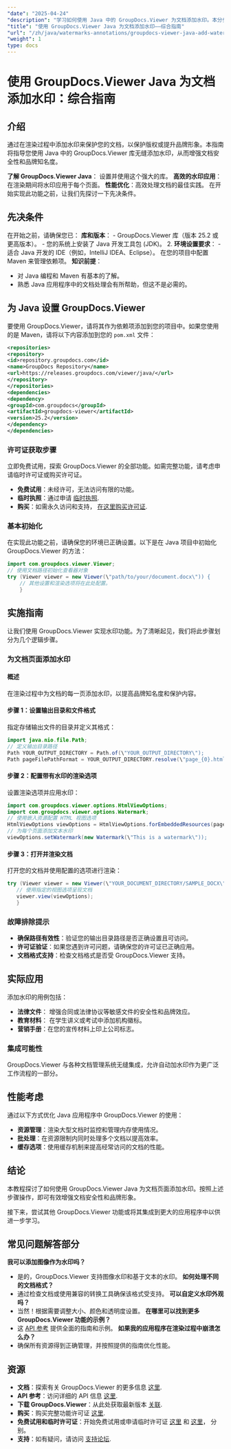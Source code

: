 ```yaml
---
"date": "2025-04-24"
"description": "学习如何使用 Java 中的 GroupDocs.Viewer 为文档添加水印。本分步教程将帮助您增强文档安全性和品牌形象。"
"title": "使用 GroupDocs.Viewer Java 为文档添加水印——综合指南"
"url": "/zh/java/watermarks-annotations/groupdocs-viewer-java-add-watermark-documents/"
"weight": 1
type: docs
---
```

# 使用 GroupDocs.Viewer Java 为文档添加水印：综合指南

## 介绍

通过在渲染过程中添加水印来保护您的文档，以保护版权或提升品牌形象。本指南将指导您使用 Java 中的 GroupDocs.Viewer 库无缝添加水印，从而增强文档安全性和品牌知名度。

**了解 GroupDocs.Viewer Java**： 
设置并使用这个强大的库。
**高效的水印应用**： 
在渲染期间将水印应用于每个页面。
**性能优化**：高效处理文档的最佳实践。
在开始实现此功能之前，让我们先探讨一下先决条件。
## 先决条件
在开始之前，请确保您已：
**库和版本**：
	- GroupDocs.Viewer 库（版本 25.2 或更高版本）。
	- 您的系统上安装了 Java 开发工具包 (JDK)。 
2. **环境设置要求**：
	- 适合 Java 开发的 IDE（例如，IntelliJ IDEA、Eclipse）。
	在您的项目中配置 Maven 来管理依赖项。
**知识前提**：
- 对 Java 编程和 Maven 有基本的了解。
- 熟悉 Java 应用程序中的文档处理会有所帮助，但这不是必需的。
## 为 Java 设置 GroupDocs.Viewer
要使用 GroupDocs.Viewer，请将其作为依赖项添加到您的项目中。如果您使用的是 Maven，请将以下内容添加到您的 `pom.xml` 文件：
```xml
<repositories>
<repository>
<id>repository.groupdocs.com</id>
<name>GroupDocs Repository</name>
<url>https://releases.groupdocs.com/viewer/java/</url>
</repository>
</repositories>
<dependencies>
<dependency>
<groupId>com.groupdocs</groupId>
<artifactId>groupdocs-viewer</artifactId>
<version>25.2</version>
</dependency>
</dependencies>
```

### 许可证获取步骤
立即免费试用，探索 GroupDocs.Viewer 的全部功能。如需完整功能，请考虑申请临时许可证或购买许可证。
- **免费试用**：未经许可，无法访问有限的功能。
- **临时执照**：通过申请 [临时执照](https://purchase。groupdocs.com/temporary-license/).
- **购买**：如需永久访问和支持， [在这里购买许可证](https://purchase。groupdocs.com/buy).
### 基本初始化
在实现此功能之前，请确保您的环境已正确设置。以下是在 Java 项目中初始化 GroupDocs.Viewer 的方法：
```java
import com.groupdocs.viewer.Viewer;
// 使用文档路径初始化查看器对象
try (Viewer viewer = new Viewer(\"path/to/your/document.docx\")) {
	// 其他设置和渲染选项将在此处配置。
	}
```

## 实施指南
让我们使用 GroupDocs.Viewer 实现水印功能。为了清晰起见，我们将此步骤划分为几个逻辑步骤。
### 为文档页面添加水印
#### 概述
在渲染过程中为文档的每一页添加水印，以提高品牌知名度和保护内容。
#### 步骤 1：设置输出目录和文件格式
指定存储输出文件的目录并定义其格式：
```java
import java.nio.file.Path;
// 定义输出目录路径
Path YOUR_OUTPUT_DIRECTORY = Path.of(\"YOUR_OUTPUT_DIRECTORY\");
Path pageFilePathFormat = YOUR_OUTPUT_DIRECTORY.resolve(\"page_{0}.html\");
```
#### 步骤 2：配置带有水印的渲染选项
设置渲染选项并应用水印：
```java
import com.groupdocs.viewer.options.HtmlViewOptions;
import com.groupdocs.viewer.options.Watermark;
// 使用嵌入资源配置 HTML 视图选项
HtmlViewOptions viewOptions = HtmlViewOptions.forEmbeddedResources(pageFilePathFormat);
// 为每个页面添加文本水印
viewOptions.setWatermark(new Watermark(\"This is a watermark\"));
```

#### 步骤 3：打开并渲染文档
打开您的文档并使用配置的选项进行渲染：
```java
try (Viewer viewer = new Viewer(\"YOUR_DOCUMENT_DIRECTORY/SAMPLE_DOCX\")) {
   // 使用指定的视图选项呈现文档
   viewer.view(viewOptions);
   }
```

### 故障排除提示
- **确保路径有效性**：验证您的输出目录路径是否正确设置且可访问。
- **许可证验证**：如果您遇到许可问题，请确保您的许可证已正确应用。
- **文档格式支持**：检查文档格式是否受 GroupDocs.Viewer 支持。
## 实际应用
添加水印的用例包括：
- **法律文件**： 
增强合同或法律协议等敏感文件的安全性和品牌效应。
- **教育材料**： 
在学生讲义或考试中添加机构徽标。
- **营销手册**：在您的宣传材料上印上公司标志。
### 集成可能性
GroupDocs.Viewer 与各种文档管理系统无缝集成，允许自动加水印作为更广泛工作流程的一部分。
## 性能考虑
通过以下方式优化 Java 应用程序中 GroupDocs.Viewer 的使用：
- **资源管理**：渲染大型文档时监控和管理内存使用情况。
- **批处理**：在资源限制内同时处理多个文档以提高效率。
- **缓存选项**：使用缓存机制来提高经常访问的文档的性能。
## 结论
本教程探讨了如何使用 GroupDocs.Viewer Java 为文档页面添加水印。按照上述步骤操作，即可有效增强文档安全性和品牌形象。

接下来，尝试其他 GroupDocs.Viewer 功能或将其集成到更大的应用程序中以供进一步学习。
## 常见问题解答部分
**我可以添加图像作为水印吗？**
- 是的，GroupDocs.Viewer 支持图像水印和基于文本的水印。
**如何处理不同的文档格式？**
- 通过检查文档或使用兼容的转换工具确保该格式受支持。
**可以自定义水印外观吗？**
- 当然！根据需要调整大小、颜色和透明度设置。
**在哪里可以找到更多 GroupDocs.Viewer 功能的示例？**
- 这 [API 参考](https://reference.groupdocs.com/viewer/java/) 提供全面的指南和示例。
**如果我的应用程序在渲染过程中崩溃怎么办？**
- 确保所有资源得到正确管理，并按照提供的指南优化性能。

## 资源
- **文档**：探索有关 GroupDocs.Viewer 的更多信息 [这里](https://docs。groupdocs.com/viewer/java/).
- **API 参考**：访问详细的 API 信息 [这里](https://reference。groupdocs.com/viewer/java/).
- **下载 GroupDocs.Viewer**：从此处获取最新版本 [关联](https://releases。groupdocs.com/viewer/java/).
- **购买**：购买完整功能许可证 [这里](https://purchase。groupdocs.com/buy).
- **免费试用和临时许可证**：开始免费试用或申请临时许可证 [这里](https://releases.groupdocs.com/viewer/java/) 和 [这里](https://purchase.groupdocs.com/temporary-license/)， 分别。
- **支持**：如有疑问，请访问 [支持论坛](https://forum。groupdocs.com/viewer/).